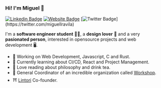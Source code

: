### Hi! I'm Miguel 🍵

[![Linkedin Badge](https://img.shields.io/badge/-miguellravila-blue?style=flat-square&logo=Linkedin&logoColor=white&color=74a225&link=https://www.linkedin.com/in/MiguelRAvila/)](https://www.linkedin.com/in/miguellravila/) [![Website Badge](https://img.shields.io/badge/-miguelravila.me-1ca0f1?style=flat-square&color=74a225&logoColor=white&link=http://miguelravila.me/)](http://miguelravila.me/)  [![Twitter Badge](https://img.shields.io/badge/-@miguellravila-1ca0f1?style=flat-square&color=74a225&logo=twitter&logoColor=white&link=https://twitter.com/_miguelrravila_)](https://twitter.com/miguellravila) 

I'm a **software engineer student** 👨‍💻, a **design lover** 🎨 and a very **pasionated person**, interested in opensource projects and web development 
🖥️. 

- 🚀 Working on Web Development, Javascript, C and Rust.
- 🌱 Currently learning about CI/CD, React and Project Management.
- 🍵 Love reading about philosophy and drink tea.
- 🌟 General Coordinator of an incredible organization called [Workshop](https://github.com/WorkshopTechnology).
- ⛩️ [Lintori](https://github.com/Lintori) Co-founder.
